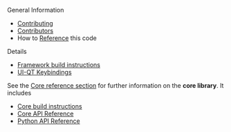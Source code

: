 General Information
* [Contributing](CONTRIBUTING.md)
* [Contributors](CONTRIBUTORS.md)
* How to [Reference](REFERENCE.md) this code

Details
* [Framework build instructions](BUILD.md)
* [UI-QT Keybindings](UI-Qt.md)

See the [Core reference section](../core/docs/README.md) for further information on the **core library**.
It includes
* [Core build instructions](../core/docs/BUILD.md)
* [Core API Reference](../core/docs/API.md)
* [Python API Reference](core/docs/API_Python.md)